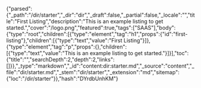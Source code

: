 {"parsed":{"_path":"/dir/starter","_dir":"dir","_draft":false,"_partial":false,"_locale":"","title":"First Listing","description":"This is an example listing to get started.","cover":"/logo.png","featured":true,"tags":["SAAS"],"body":{"type":"root","children":[{"type":"element","tag":"h1","props":{"id":"first-listing"},"children":[{"type":"text","value":"First Listing"}]},{"type":"element","tag":"p","props":{},"children":[{"type":"text","value":"This is an example listing to get started."}]}],"toc":{"title":"","searchDepth":2,"depth":2,"links":[]}},"_type":"markdown","_id":"content:dir:starter.md","_source":"content","_file":"dir/starter.md","_stem":"dir/starter","_extension":"md","sitemap":{"loc":"/dir/starter"}},"hash":"DYrdbUnhKM"}